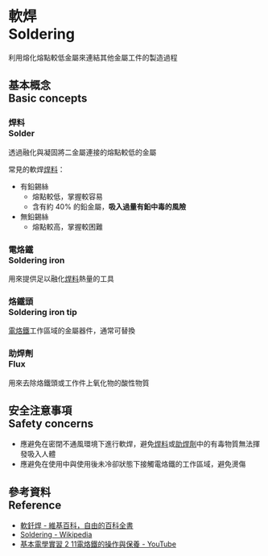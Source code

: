 # 軟焊<br>Soldering

利用熔化熔點較低金屬來連結其他金屬工件的製造過程

## 基本概念<br>Basic concepts

### 焊料<br>Solder

透過融化與凝固將二金屬連接的熔點較低的金屬

常見的軟焊[焊料](#焊料solder)：

* 有鉛錫絲
  * 熔點較低，掌握較容易
  * 含有約 40% 的鉛金屬，**吸入過量有鉛中毒的風險**
* 無鉛錫絲
  * 熔點較高，掌握較困難

### 電烙鐵<br>Soldering iron

用來提供足以融化[焊料](#焊料)熱量的工具

### 烙鐵頭<br>Soldering iron tip

[電烙鐵](#電烙鐵soldering-iron)工作區域的金屬器件，通常可替換

### 助焊劑<br>Flux

用來去除烙鐵頭或工作件上氧化物的酸性物質

## 安全注意事項<br>Safety concerns

* 應避免在密閉不通風環境下進行軟焊，避免[焊料](#焊料solder)或[助焊劑](#助焊劑flux)中的有毒物質無法揮發吸入人體
* 應避免在使用中與使用後未冷卻狀態下接觸電烙鐵的工作區域，避免燙傷

## 參考資料<br>Reference

* [軟釺焊 - 維基百科，自由的百科全書](https://zh.wikipedia.org/wiki/软钎焊)
* [Soldering - Wikipedia](https://en.wikipedia.org/wiki/Soldering)
* [基本電學實習 2 11電烙鐵的操作與保養 - YouTube](https://www.youtube.com/watch?v=DuKQ_N-8RaI)

